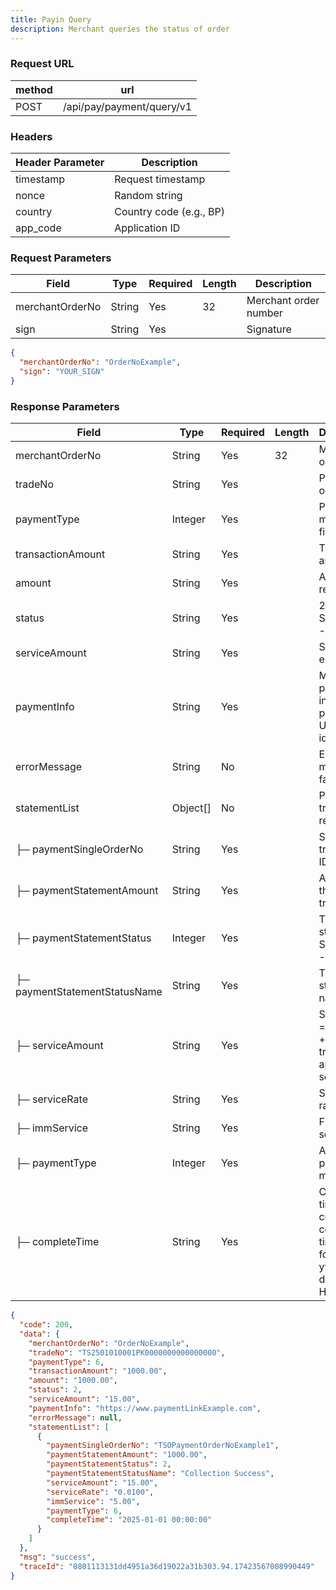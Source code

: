 ```yaml
---
title: Payin Query
description: Merchant queries the status of order
---
```


### Request URL

| method | url                       |
| ------ | ------------------------- |
| POST   | /api/pay/payment/query/v1 |

### Headers

| Header Parameter | Description             |
|------------------|-------------------------|
| timestamp        | Request timestamp       |
| nonce            | Random string           |
| country          | Country code (e.g., BP) |
| app_code         | Application ID          |

### Request Parameters


| Field           | Type   | Required | Length | Description           |
| --------------- | ------ | -------- | ------ | --------------------- |
| merchantOrderNo | String | Yes      | 32     | Merchant order number |
| sign            | String | Yes      |        | Signature             |


```json title= request example
{
  "merchantOrderNo": "OrderNoExample",
  "sign": "YOUR_SIGN"
}
```

### Response Parameters


| Field                         | Type      | Required | Length | Description                                                                                      |
| ----------------------------- | --------- | -------- | ------ |--------------------------------------------------------------------------------------------------|
| merchantOrderNo               | String    | Yes      | 32     | Merchant order ID                                                                                |
| tradeNo                       | String    | Yes      |        | Platform order ID                                                                                |
| paymentType                   | Integer   | Yes      |        | Payment method: fixed as 0                                                                       |
| transactionAmount             | String    | Yes      |        | Transaction amount                                                                               |
| amount                        | String    | Yes      |        | Amount received                                                                                  |
| status                        | String    | Yes      |        | 2 - Success, 3 - Failed                                                                          |
| serviceAmount                 | String    | Yes      |        | Service fee, e.g., 18.02                                                    |
| paymentInfo                   | String    | Yes      |        | Main payment info, e.g., payment URL or identifier                          |
| errorMessage                  | String    | No       |        | Error message if failed                                                     |
| statementList                 | Object\[] | No       |        | Payment transaction records                                                                      |
| ├─ paymentSingleOrderNo       | String    | Yes      |        | Single transaction ID                                                                            |
| ├─ paymentStatementAmount     | String    | Yes      |        | Amount of this transaction                                                                       |
| ├─ paymentStatementStatus     | Integer   | Yes      |        | Transaction status: 2 - Success, 3 - Failed                                                      |
| ├─ paymentStatementStatusName | String    | Yes      |        | Transaction status name                                                                          |
| ├─ serviceAmount              | String    | Yes      |        | Service fee = fixed fee + transaction amount × service rate                 |
| ├─ serviceRate                | String    | Yes      |        | Service rate                                                                |
| ├─ immService                 | String    | Yes      |        | Fixed service fee                                                           |
| ├─ paymentType                | Integer   | Yes      |        | Actual payment method                                                       |
| ├─ completeTime               | String    | Yes      |        | Completion time in current country timezone, format: yyyy-MM-dd HH:mm:ss  |

```json title= response example
{
  "code": 200,
  "data": {
    "merchantOrderNo": "OrderNoExample",
    "tradeNo": "TS2501010001PK0000000000000000",
    "paymentType": 6,
    "transactionAmount": "1000.00",
    "amount": "1000.00",
    "status": 2,
    "serviceAmount": "15.00",
    "paymentInfo": "https://www.paymentLinkExample.com",
    "errorMessage": null,
    "statementList": [
      {
        "paymentSingleOrderNo": "TSOPaymentOrderNoExample1",
        "paymentStatementAmount": "1000.00",
        "paymentStatementStatus": 2,
        "paymentStatementStatusName": "Collection Success",
        "serviceAmount": "15.00",
        "serviceRate": "0.0100",
        "immService": "5.00",
        "paymentType": 6,
        "completeTime": "2025-01-01 00:00:00"
      }
    ]
  },
  "msg": "success",
  "traceId": "0801113131dd4951a36d19022a31b303.94.17423567008990449"
}
```